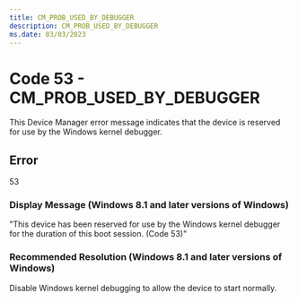 ```yaml
---
title: CM_PROB_USED_BY_DEBUGGER
description: CM_PROB_USED_BY_DEBUGGER
ms.date: 03/03/2023
---
```


# Code 53 - CM_PROB_USED_BY_DEBUGGER

This Device Manager error message indicates that the device is reserved for use by the Windows kernel debugger.

## Error

53

### Display Message (Windows 8.1 and later versions of Windows)

"This device has been reserved for use by the Windows kernel debugger for the duration of this boot session. (Code 53)"

### Recommended Resolution (Windows 8.1 and later versions of Windows)

Disable Windows kernel debugging to allow the device to start normally.
